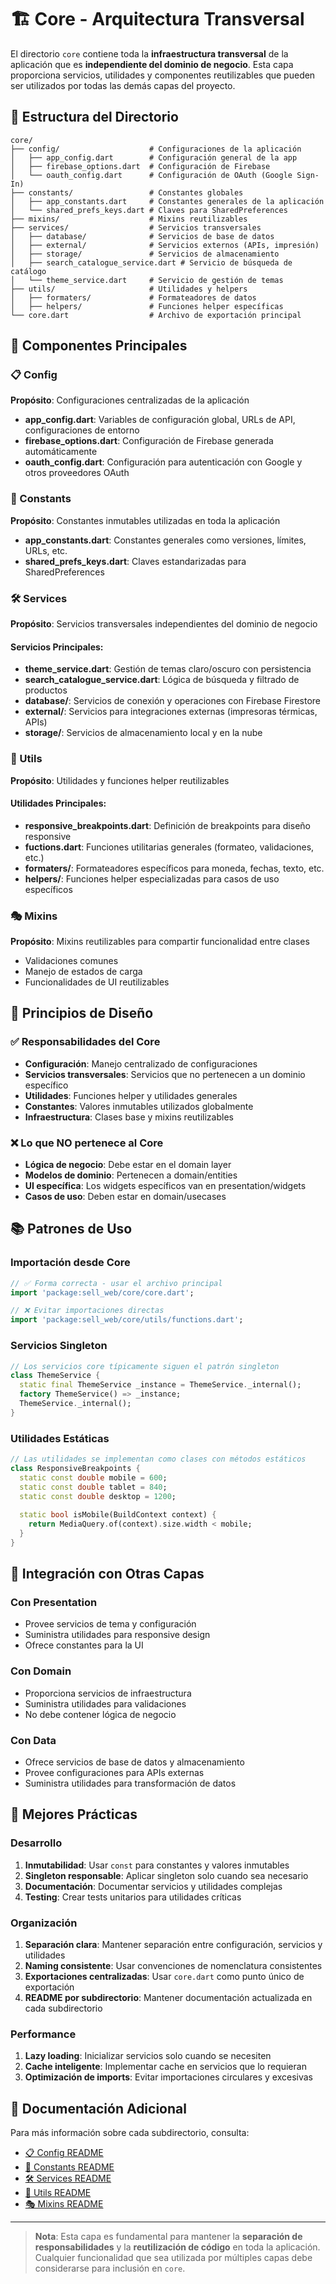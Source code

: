 # 🏗️ Core - Arquitectura Transversal

El directorio `core` contiene toda la **infraestructura transversal** de la aplicación que es **independiente del dominio de negocio**. Esta capa proporciona servicios, utilidades y componentes reutilizables que pueden ser utilizados por todas las demás capas del proyecto.

## 📁 Estructura del Directorio

```
core/
├── config/                    # Configuraciones de la aplicación
│   ├── app_config.dart        # Configuración general de la app
│   ├── firebase_options.dart  # Configuración de Firebase
│   └── oauth_config.dart      # Configuración de OAuth (Google Sign-In)
├── constants/                 # Constantes globales
│   ├── app_constants.dart     # Constantes generales de la aplicación
│   └── shared_prefs_keys.dart # Claves para SharedPreferences
├── mixins/                    # Mixins reutilizables
├── services/                  # Servicios transversales
│   ├── database/              # Servicios de base de datos
│   ├── external/              # Servicios externos (APIs, impresión)
│   ├── storage/               # Servicios de almacenamiento
│   ├── search_catalogue_service.dart # Servicio de búsqueda de catálogo
│   └── theme_service.dart     # Servicio de gestión de temas
├── utils/                     # Utilidades y helpers
│   ├── formaters/             # Formateadores de datos
│   ├── helpers/               # Funciones helper específicas  
└── core.dart                  # Archivo de exportación principal
```

## 🔧 Componentes Principales

### 📋 Config
**Propósito**: Configuraciones centralizadas de la aplicación
- **app_config.dart**: Variables de configuración global, URLs de API, configuraciones de entorno
- **firebase_options.dart**: Configuración de Firebase generada automáticamente
- **oauth_config.dart**: Configuración para autenticación con Google y otros proveedores OAuth

### 🔢 Constants
**Propósito**: Constantes inmutables utilizadas en toda la aplicación
- **app_constants.dart**: Constantes generales como versiones, límites, URLs, etc.
- **shared_prefs_keys.dart**: Claves estandarizadas para SharedPreferences

### 🛠️ Services
**Propósito**: Servicios transversales independientes del dominio de negocio

#### Servicios Principales:
- **theme_service.dart**: Gestión de temas claro/oscuro con persistencia
- **search_catalogue_service.dart**: Lógica de búsqueda y filtrado de productos
- **database/**: Servicios de conexión y operaciones con Firebase Firestore
- **external/**: Servicios para integraciones externas (impresoras térmicas, APIs)
- **storage/**: Servicios de almacenamiento local y en la nube

### 🔧 Utils
**Propósito**: Utilidades y funciones helper reutilizables

#### Utilidades Principales:
- **responsive_breakpoints.dart**: Definición de breakpoints para diseño responsive
- **fuctions.dart**: Funciones utilitarias generales (formateo, validaciones, etc.)
- **formaters/**: Formateadores específicos para moneda, fechas, texto, etc.
- **helpers/**: Funciones helper especializadas para casos de uso específicos

### 🎭 Mixins
**Propósito**: Mixins reutilizables para compartir funcionalidad entre clases
- Validaciones comunes
- Manejo de estados de carga
- Funcionalidades de UI reutilizables

## 🎯 Principios de Diseño

### ✅ Responsabilidades del Core
- **Configuración**: Manejo centralizado de configuraciones
- **Servicios transversales**: Servicios que no pertenecen a un dominio específico
- **Utilidades**: Funciones helper y utilidades generales
- **Constantes**: Valores inmutables utilizados globalmente
- **Infraestructura**: Clases base y mixins reutilizables

### ❌ Lo que NO pertenece al Core
- **Lógica de negocio**: Debe estar en el domain layer
- **Modelos de dominio**: Pertenecen a domain/entities
- **UI específica**: Los widgets específicos van en presentation/widgets
- **Casos de uso**: Deben estar en domain/usecases

## 📚 Patrones de Uso

### Importación desde Core
```dart
// ✅ Forma correcta - usar el archivo principal
import 'package:sell_web/core/core.dart';

// ❌ Evitar importaciones directas
import 'package:sell_web/core/utils/functions.dart';
```

### Servicios Singleton
```dart
// Los servicios core típicamente siguen el patrón singleton
class ThemeService {
  static final ThemeService _instance = ThemeService._internal();
  factory ThemeService() => _instance;
  ThemeService._internal();
}
```

### Utilidades Estáticas
```dart
// Las utilidades se implementan como clases con métodos estáticos
class ResponsiveBreakpoints {
  static const double mobile = 600;
  static const double tablet = 840;
  static const double desktop = 1200;
  
  static bool isMobile(BuildContext context) {
    return MediaQuery.of(context).size.width < mobile;
  }
}
```

## 🔄 Integración con Otras Capas

### Con Presentation
- Provee servicios de tema y configuración
- Suministra utilidades para responsive design
- Ofrece constantes para la UI

### Con Domain
- Proporciona servicios de infraestructura
- Suministra utilidades para validaciones
- No debe contener lógica de negocio

### Con Data
- Ofrece servicios de base de datos y almacenamiento
- Provee configuraciones para APIs externas
- Suministra utilidades para transformación de datos

## 🚀 Mejores Prácticas

### Desarrollo
1. **Inmutabilidad**: Usar `const` para constantes y valores inmutables
2. **Singleton responsable**: Aplicar singleton solo cuando sea necesario
3. **Documentación**: Documentar servicios y utilidades complejas
4. **Testing**: Crear tests unitarios para utilidades críticas

### Organización
1. **Separación clara**: Mantener separación entre configuración, servicios y utilidades
2. **Naming consistente**: Usar convenciones de nomenclatura consistentes
3. **Exportaciones centralizadas**: Usar `core.dart` como punto único de exportación
4. **README por subdirectorio**: Mantener documentación actualizada en cada subdirectorio

### Performance
1. **Lazy loading**: Inicializar servicios solo cuando se necesiten
2. **Cache inteligente**: Implementar cache en servicios que lo requieran
3. **Optimización de imports**: Evitar importaciones circulares y excesivas

## 📖 Documentación Adicional

Para más información sobre cada subdirectorio, consulta:
- [📋 Config README](./config/README.md)
- [🔢 Constants README](./constants/README.md)
- [🛠️ Services README](./services/README.md)
- [🔧 Utils README](./utils/README.md)
- [🎭 Mixins README](./mixins/README.md)

---

> **Nota**: Esta capa es fundamental para mantener la **separación de responsabilidades** y la **reutilización de código** en toda la aplicación. Cualquier funcionalidad que sea utilizada por múltiples capas debe considerarse para inclusión en `core`.
